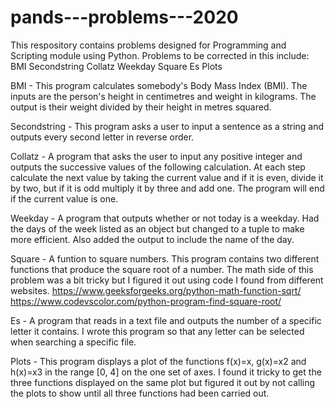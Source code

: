 # pands---problems---2020

This respository contains problems designed for Programming and Scripting module using Python. 
Problems to be corrected in this include:
  BMI
  Secondstring
  Collatz
  Weekday
  Square
  Es
  Plots
  
  
BMI - This program calculates somebody's Body Mass Index (BMI). The inputs are the person's height in centimetres and weight in               kilograms. The output is their weight divided by their height in metres squared.

Secondstring - This program asks a user to input a sentence as a string and outputs every second letter in reverse order. 

Collatz - A program that asks the user to input any positive integer and outputs the successive values of the following calculation.
          At each step calculate the next value by taking the current value and if it is even, divide it by two, but if it is odd                 multiply it by three and add one. The program will end if the current value is one.
          
Weekday - A program that outputs whether or not today is a weekday. 
          Had the days of the week listed as an object but changed to a tuple to make more efficient. Also added the output to include             the name of the day.

Square - A funtion to square numbers. This program contains two different functions that produce the square root of a number. The math            side of this problem was a bit tricky but I figured it out using code I found from different websites. 
         https://www.geeksforgeeks.org/python-math-function-sqrt/
         https://www.codevscolor.com/python-program-find-square-root/

Es - A program that reads in a text file and outputs the number of a specific letter it contains. I wrote this program so that any            letter can be selected when searching a specific file.

Plots - This program displays a plot of the functions f(x)=x, g(x)=x2 and h(x)=x3 in the range [0, 4] on the one set of axes. 
        I found it tricky to get the three functions displayed on the same plot but figured it out by not calling the plots to show             until all three functions had been carried out. 
